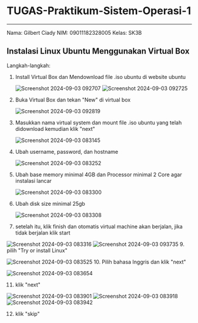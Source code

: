 # TUGAS-Praktikum-Sistem-Operasi-1
---
Nama: Gilbert Ciady
NIM: 09011182328005
Kelas: SK3B

## Instalasi Linux Ubuntu Menggunakan Virtual Box
Langkah-langkah:
1. Install Virtual Box dan Mendownload file .iso ubuntu di website ubuntu
   
   ![Screenshot 2024-09-03 092707](https://github.com/user-attachments/assets/14095704-e990-4bec-b008-54275f6e4da4)
   ![Screenshot 2024-09-03 092725](https://github.com/user-attachments/assets/2ea5812b-cc11-446c-b048-367cd459e138)
3. Buka Virtual Box dan tekan "New" di virtual box

   ![Screenshot 2024-09-03 092819](https://github.com/user-attachments/assets/ca11db95-fe5a-43bb-82c2-5921e87db30d)
4. Masukkan nama virtual system dan mount file .iso ubuntu yang telah didownload kemudian klik "next"

   ![Screenshot 2024-09-03 083145](https://github.com/user-attachments/assets/80ba00f1-8f0e-4514-93a9-d8e0b07d8490)
5. Ubah username, password, dan hostname

   ![Screenshot 2024-09-03 083252](https://github.com/user-attachments/assets/88319426-d3c1-43ed-b754-932ef903c242)
6. Ubah base memory minimal 4GB dan Processor minimal 2 Core agar instalasi lancar

   ![Screenshot 2024-09-03 083300](https://github.com/user-attachments/assets/9f9f07cb-b96f-44cc-9aa0-33e1812dfe13)
7. Ubah disk size minimal 25gb

   ![Screenshot 2024-09-03 083308](https://github.com/user-attachments/assets/6d13a9f3-d324-4c86-9094-0c888196ae38)
8. setelah itu, klik finish dan otomatis virtual machine akan berjalan, jika tidak berjalan klik start

  ![Screenshot 2024-09-03 083316](https://github.com/user-attachments/assets/e60fa3ab-4304-4892-9af4-ccfa5174a696)
  ![Screenshot 2024-09-03 093735](https://github.com/user-attachments/assets/de74e74d-0a45-40b1-9a4d-e08a443efc76)
9. pilih "Try or install Linux"

   ![Screenshot 2024-09-03 083525](https://github.com/user-attachments/assets/e1bfff47-43f4-44f7-a6b3-37a36c4fec52)
10. Pilih bahasa Inggris dan klik "next"

  ![Screenshot 2024-09-03 083654](https://github.com/user-attachments/assets/6c27a5da-c4e2-4c51-a8b4-22a869191d9f)

11. klik "next"
  
  ![Screenshot 2024-09-03 083901](https://github.com/user-attachments/assets/95a9479d-fe9b-484b-ace3-98b3a877d59e)
  ![Screenshot 2024-09-03 083918](https://github.com/user-attachments/assets/6bd679c0-a0e5-4e82-bef7-07f99cd513fa)
  ![Screenshot 2024-09-03 083942](https://github.com/user-attachments/assets/ad3c7a3e-0f12-4136-bd35-3cf9253178ca)

12. klik "skip"
    
